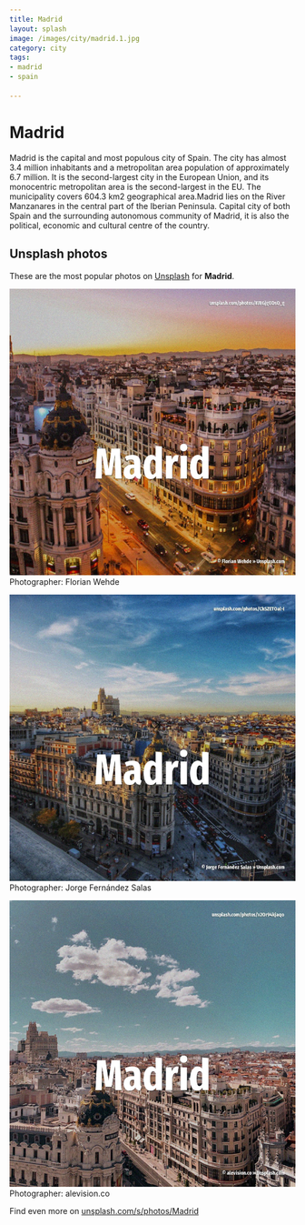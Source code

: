 ```yaml
---
title: Madrid
layout: splash
image: /images/city/madrid.1.jpg
category: city
tags:
- madrid
- spain

---
```

# Madrid

Madrid  is the capital and most populous city of Spain. The city has almost 3.4 million inhabitants and a metropolitan area population of approximately 6.7  million. It is the second-largest city in the European Union, and its monocentric metropolitan area is the  second-largest in the EU. The municipality covers 604.3 km2  geographical area.Madrid lies on the River Manzanares in the  central part of the Iberian Peninsula. Capital city of both Spain  and the surrounding autonomous community of Madrid, it is also the  political, economic and cultural centre of the country. 

 
## Unsplash photos
These are the most popular photos on [Unsplash](https://unsplash.com) for **Madrid**.
 
![Madrid](/images/city/madrid.1.jpg)
Photographer:  Florian Wehde
 
![Madrid](/images/city/madrid.2.jpg)
Photographer:  Jorge Fernández Salas
 
![Madrid](/images/city/madrid.3.jpg)
Photographer:  alevision.co
 
Find even more on [unsplash.com/s/photos/Madrid](https://unsplash.com/s/photos/Madrid)
 
